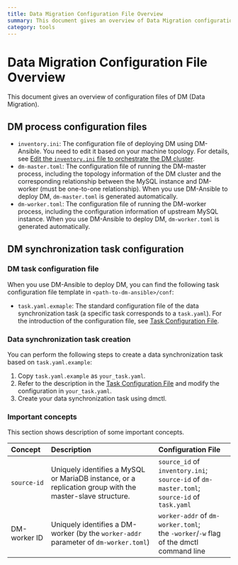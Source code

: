 ```yaml
---
title: Data Migration Configuration File Overview
summary: This document gives an overview of Data Migration configuration files. 
category: tools
---
```


# Data Migration Configuration File Overview

This document gives an overview of configuration files of DM (Data Migration). 

## DM process configuration files

- `inventory.ini`: The configuration file of deploying DM using DM-Ansible. You need to edit it based on your machine topology. For details, see [Edit the `inventory.ini` file to orchestrate the DM cluster](/tools/dm/deployment.md#step-7-edit-the-inventoryini-file-to-orchestrate-the-dm-cluster).
- `dm-master.toml`: The configuration file of running the DM-master process, including the topology information of the DM cluster and the corresponding relationship between the MySQL instance and DM-worker (must be one-to-one relationship). When you use DM-Ansible to deploy DM, `dm-master.toml` is generated automatically.
- `dm-worker.toml`: The configuration file of running the DM-worker process, including the configuration information of upstream MySQL instance. When you use DM-Ansible to deploy DM, `dm-worker.toml` is generated automatically.

## DM synchronization task configuration

### DM task configuration file

When you use DM-Ansible to deploy DM, you can find the following task configuration file template in `<path-to-dm-ansible>/conf`:

- `task.yaml.exmaple`: The standard configuration file of the data synchronization task (a specific task corresponds to a `task.yaml`). For the introduction of the configuration file, see [Task Configuration File](/tools/dm/task-configuration-file-intro.md).

### Data synchronization task creation

You can perform the following steps to create a data synchronization task based on `task.yaml.example`:

1. Copy `task.yaml.example` as `your_task.yaml`.
2. Refer to the description in the [Task Configuration File](/tools/dm/task-configuration-file-intro.md) and modify the configuration in `your_task.yaml`.
3. Create your data synchronization task using dmctl.

### Important concepts

This section shows description of some important concepts.

| Concept  | Description  | Configuration File  |
| :------ | :--------- | :------------- |
| `source-id`  | Uniquely identifies a MySQL or MariaDB instance, or a replication group with the master-slave structure. | `source_id` of `inventory.ini`;<br> `source-id` of `dm-master.toml`;<br> `source-id` of `task.yaml` |
| DM-worker ID | Uniquely identifies a DM-worker (by the `worker-addr` parameter of `dm-worker.toml`) | `worker-addr` of `dm-worker.toml`;<br> the `-worker`/`-w` flag of the dmctl command line |
